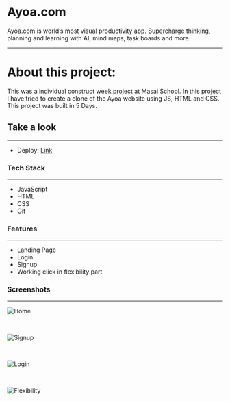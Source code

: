 # Ayoa.com
Ayoa.com is world’s most visual productivity app. Supercharge thinking, planning and learning with AI, mind maps, task boards and more.

---

# About this project:

<p>
This was a individual construct week project at Masai School.
In this project I have tried to create a clone of the Ayoa website using JS, HTML and CSS.
This project was built in 5 Days. 
</p>


## Take a look

---

- Deploy: [Link](https://gleaming-kashata-77bfec.netlify.app/)

### Tech Stack

---

- JavaScript
- HTML
- CSS
- Git


### Features

---

- Landing Page
- Login
- Signup
- Working click in flexibility part

### Screenshots

---

![Home](https://i.postimg.cc/J7KM2RYJ/Screenshot-12.png)

<br/>


![Signup](https://i.postimg.cc/fbSR94QG/Screenshot-16.png)


<br/>

![Login](https://i.postimg.cc/kX56gpDm/Screenshot-17.png)

<br/>

![Flexibility](https://i.postimg.cc/4xQxvvY5/Screenshot-18.png)
